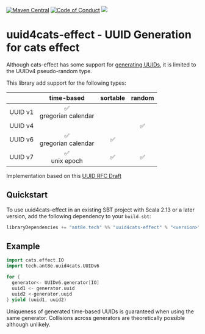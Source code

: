 
[![Maven Central](https://maven-badges.herokuapp.com/maven-central/tech.ant8e/uuid4cats-effect_2.13/badge.svg)](https://maven-badges.herokuapp.com/maven-central/tech.ant8e/uuid4cats-effect_2.13)
[![Code of Conduct](https://img.shields.io/badge/Code%20of%20Conduct-Scala-blue.svg)](CODE_OF_CONDUCT.md)
![](https://github.com/ant8e/uuid4cats-effect/actions/workflows/ci.yml/badge.svg)
# uuid4cats-effect -  UUID Generation for cats effect


Although cats-effect has some support for [generating UUIDs](https://typelevel.org/cats-effect/api/3.x/cats/effect/std/UUIDGen.html), it is limited to the UUIDv4 pseudo-random type.
                                                                                 

This library add support for the following types:

|         |         time-based         | sortable | random |
|--------:|:--------------------------:|:--------:|:------:|
| UUID v1 | ✅ <br/> gregorian calendar |          |        |
| UUID v4 |                            |          |   ✅    |
| UUID v6 | ✅ <br/> gregorian calendar |    ✅    |        |
| UUID v7 |     ✅ <br/>unix epoch      |    ✅    |   ✅    |

Implementation based on this [UUID RFC Draft](https://datatracker.ietf.org/doc/html/draft-ietf-uuidrev-rfc4122bis-03)

##  Quickstart

To use uuid4cats-effect in an existing SBT project with Scala 2.13 or a later version, add the following dependency to your
`build.sbt`:

```scala
libraryDependencies += "ant8e.tech" %% "uuid4cats-effect" % "<version>"
```

## Example

```scala
import cats.effect.IO
import tech.ant8e.uuid4cats.UUIDv6

for {
  generator<- UUIDv6.generator[IO]
  uuid1 <- generator.uuid
  uuid2 <-generator.uuid 
} yield (uuid1, uuid2)
```
                                
Uniqueness of generated time-based UUIDs is guaranteed when using the same generator. 
Collisions across generators are theoretically possible although unlikely.    
